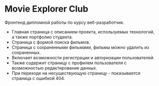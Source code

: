 # Movie Explorer Club
Фронтенд дипломной работы по курсу веб-разработчик.

- Главная страница с описанием проекта, используемых технологий, а также портфолио студента.
- Страница с формой поиска фильмов.
- Страница с сохраненными фильмами, фильмы можно удалить из сохраненных.
- Включает возможности регистрации и авторизации пользователей.
- Также содержит страницу с профилем пользователя с возможностью редактирование данных.
- При переходе на несуществующую страницу - показывается страница с ошибкой 404.


